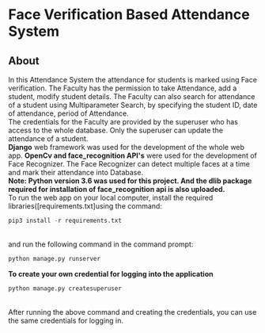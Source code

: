 # Face Verification Based Attendance System
## About
In this Attendance System the attendance for students is marked using Face verification. The Faculty has the permission to take Attendance, add a student, modify student details. The Faculty can also search for attendance of a student using Multiparameter Search, by specifying the student ID, date of attendance, period of Attendance.<br>
The credentials for the Faculty are provided by the superuser who has access to the whole database. Only the superuser can update the attendance of a student.<br>
**Django** web framework was used for the development of the whole web app. **OpenCv and face_recognition API's** were used for the development of Face Recognizer. The Face Recognizer can detect multiple faces at a time and mark their attendance into Database.<br>
**Note: Python version 3.6 was used for this project. And the dlib package required for installation of face_recognition api is also uploaded.**<br>
To run the web app on your local computer, install the required libraries([requirements.txt]using the command:<br>
```python
pip3 install -r requirements.txt
``` 
<br>and run the following command in the command prompt:<br>
```python
python manage.py runserver
``` 

**To create your own credential for logging into the application**<br/>
```python
python manage.py createsuperuser
```
<br/>
After running the above command and creating the credentials, you can use the same credentials for logging in.<br/>